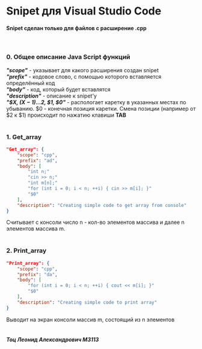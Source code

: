 # Snipet для Visual Studio Code

#### Snipet сделан только для файлов с расширение .cpp
<br>

### 0. Общее описание Java Script функций
***"scope"*** - указывает для какого расширения создан snipet\
***"prefix"*** - кодовое слово, с помощью которого вставляется определённый код\
***"body"*** - код, который будет вставлятся\
***"description"*** - описание к snipet'у\
***"$X, $(X-1)...$2, $1, $0"*** - распологает каретку в указанных местах по убыванию. $0 - конечная позиция каретки. Смена позиции (например от $2 к $1) происходит по нажатию клавиши **TAB**\
<br>

### 1. Get_array
```json
"Get_array": {
    "scope": "cpp",
    "prefix": "ad",
    "body": [
        "int n;"
        "cin >> n;"
        "int m[n];"
        "for (int i = 0; i < n; ++i) { cin >> m[i]; }"
        "$0"
    ],
    "description": "Creating simple code to get array from console"
}
```
Считывает с консоли число n - кол-во элементов массива и далее n элементов массива m.\
<br>

### 2. Print_array
```json
"Print_array": {
    "scope": "cpp",
    "prefix": "da",
    "body": [
        "for (int i = 0; i < n; ++i) { cout << m[i]; }"
        "$0"
    ],
    "description": "Creating simple code to print array"
}
```
Выводит на экран консоли массив m, состоящий из n элементов\
<br>
##### Тоц Леонид Александрович М3113















